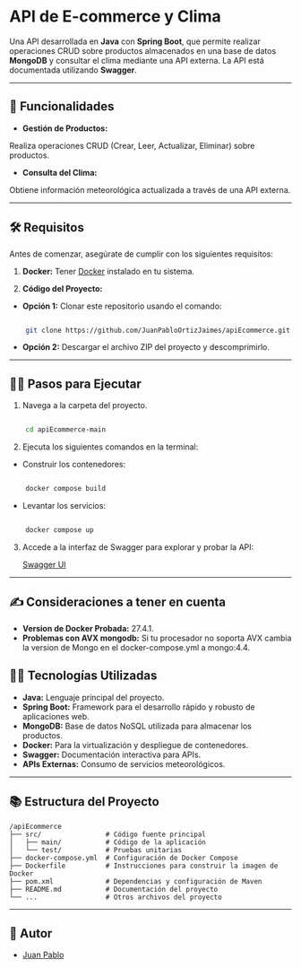 # API de E-commerce y Clima

  

Una API desarrollada en **Java** con **Spring Boot**, que permite realizar operaciones CRUD sobre productos almacenados en una base de datos **MongoDB** y consultar el clima mediante una API externa. La API está documentada utilizando **Swagger**.

  

---

  

## 🚀 Funcionalidades

  

- **Gestión de Productos:**

Realiza operaciones CRUD (Crear, Leer, Actualizar, Eliminar) sobre productos.

  

- **Consulta del Clima:**

Obtiene información meteorológica actualizada a través de una API externa.

  

---

  

## 🛠 Requisitos

  

Antes de comenzar, asegúrate de cumplir con los siguientes requisitos:

  

1. **Docker:** Tener [Docker](https://www.docker.com/) instalado en tu sistema.

2. **Código del Proyecto:**

- **Opción 1:** Clonar este repositorio usando el comando:

```bash

	git clone https://github.com/JuanPabloOrtizJaimes/apiEcommerce.git

```

- **Opción 2:** Descargar el archivo ZIP del proyecto y descomprimirlo.

  

---

  

## 🏃‍♂️ Pasos para Ejecutar

  

1. Navega a la carpeta del proyecto.

```bash

	cd apiEcommerce-main

  ```

2. Ejecuta los siguientes comandos en la terminal:

- Construir los contenedores:

```bash

	docker compose build

```

- Levantar los servicios:

```bash

	docker compose up

```

3. Accede a la interfaz de Swagger para explorar y probar la API:

	[Swagger UI](http://localhost:8081/api/v1/swagger-ui/index.html)

  

---
## ✍️ Consideraciones a tener en cuenta

  

- **Version de Docker Probada:** 27.4.1.  
- **Problemas con AVX mongodb:** Si tu procesador no soporta AVX cambia la version de Mongo en el docker-compose.yml a mongo:4.4.
  

## 🧑‍💻 Tecnologías Utilizadas

  

- **Java:** Lenguaje principal del proyecto.  
- **Spring Boot:** Framework para el desarrollo rápido y robusto de aplicaciones web.  
- **MongoDB:** Base de datos NoSQL utilizada para almacenar los productos.  
- **Docker:** Para la virtualización y despliegue de contenedores.  
- **Swagger:** Documentación interactiva para APIs.  
- **APIs Externas:** Consumo de servicios meteorológicos.

  

---

  

## 📚 Estructura del Proyecto

```
/apiEcommerce
├── src/                # Código fuente principal
│   ├── main/           # Código de la aplicación
│   └── test/           # Pruebas unitarias
├── docker-compose.yml  # Configuración de Docker Compose
├── Dockerfile          # Instrucciones para construir la imagen de Docker
├── pom.xml             # Dependencias y configuración de Maven
├── README.md           # Documentación del proyecto
└── ...                 # Otros archivos del proyecto
```

---
## 👥 Autor

- [Juan Pablo](https://github.com/JuanPabloOrtizJaimes)

